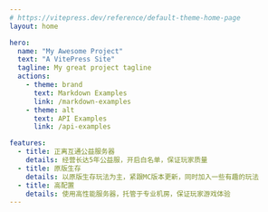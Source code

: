 ```yaml
---
# https://vitepress.dev/reference/default-theme-home-page
layout: home

hero:
  name: "My Awesome Project"
  text: "A VitePress Site"
  tagline: My great project tagline
  actions:
    - theme: brand
      text: Markdown Examples
      link: /markdown-examples
    - theme: alt
      text: API Examples
      link: /api-examples

features:
  - title: 正离互通公益服务器
    details: 经营长达5年公益服，开启白名单，保证玩家质量
  - title: 原版生存
    details: 以原版生存玩法为主，紧跟MC版本更新，同时加入一些有趣的玩法
  - title: 高配置
    details: 使用高性能服务器，托管于专业机房，保证玩家游戏体验
---
```


